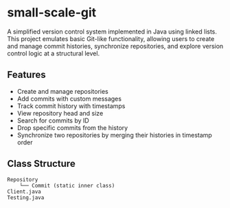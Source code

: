 # small-scale-git

A simplified version control system implemented in Java using linked lists. This project emulates basic Git-like functionality, allowing users to create and manage commit histories, synchronize repositories, and explore version control logic at a structural level.

## Features

- Create and manage repositories
- Add commits with custom messages
- Track commit history with timestamps
- View repository head and size
- Search for commits by ID
- Drop specific commits from the history
- Synchronize two repositories by merging their histories in timestamp order

## Class Structure

```plaintext
Repository
    └── Commit (static inner class)
Client.java
Testing.java
```

